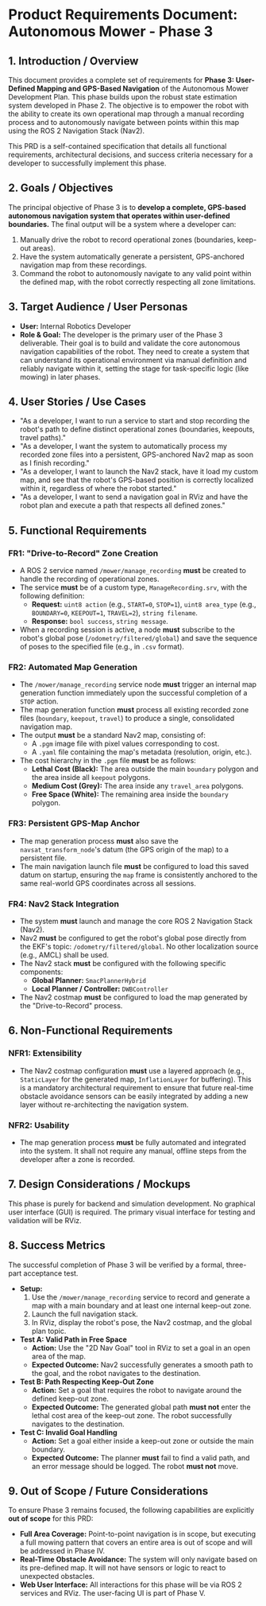 # **Product Requirements Document: Autonomous Mower - Phase 3**

## **1. Introduction / Overview**

This document provides a complete set of requirements for **Phase 3: User-Defined Mapping and GPS-Based Navigation** of the Autonomous Mower Development Plan. This phase builds upon the robust state estimation system developed in Phase 2. The objective is to empower the robot with the ability to create its own operational map through a manual recording process and to autonomously navigate between points within this map using the ROS 2 Navigation Stack (Nav2).

This PRD is a self-contained specification that details all functional requirements, architectural decisions, and success criteria necessary for a developer to successfully implement this phase.

## **2. Goals / Objectives**

The principal objective of Phase 3 is to **develop a complete, GPS-based autonomous navigation system that operates within user-defined boundaries.** The final output will be a system where a developer can:
1.  Manually drive the robot to record operational zones (boundaries, keep-out areas).
2.  Have the system automatically generate a persistent, GPS-anchored navigation map from these recordings.
3.  Command the robot to autonomously navigate to any valid point within the defined map, with the robot correctly respecting all zone limitations.

## **3. Target Audience / User Personas**

*   **User:** Internal Robotics Developer
*   **Role & Goal:** The developer is the primary user of the Phase 3 deliverable. Their goal is to build and validate the core autonomous navigation capabilities of the robot. They need to create a system that can understand its operational environment via manual definition and reliably navigate within it, setting the stage for task-specific logic (like mowing) in later phases.

## **4. User Stories / Use Cases**

*   "As a developer, I want to run a service to start and stop recording the robot's path to define distinct operational zones (boundaries, keepouts, travel paths)."
*   "As a developer, I want the system to automatically process my recorded zone files into a persistent, GPS-anchored Nav2 map as soon as I finish recording."
*   "As a developer, I want to launch the Nav2 stack, have it load my custom map, and see that the robot's GPS-based position is correctly localized within it, regardless of where the robot started."
*   "As a developer, I want to send a navigation goal in RViz and have the robot plan and execute a path that respects all defined zones."

## **5. Functional Requirements**

### **FR1: "Drive-to-Record" Zone Creation**
*   A ROS 2 service named `/mower/manage_recording` **must** be created to handle the recording of operational zones.
*   The service **must** be of a custom type, `ManageRecording.srv`, with the following definition:
    *   **Request:** `uint8 action` (e.g., `START=0`, `STOP=1`), `uint8 area_type` (e.g., `BOUNDARY=0`, `KEEPOUT=1`, `TRAVEL=2`), `string filename`.
    *   **Response:** `bool success`, `string message`.
*   When a recording session is active, a node **must** subscribe to the robot's global pose (`/odometry/filtered/global`) and save the sequence of poses to the specified file (e.g., in `.csv` format).

### **FR2: Automated Map Generation**
*   The `/mower/manage_recording` service node **must** trigger an internal map generation function immediately upon the successful completion of a `STOP` action.
*   The map generation function **must** process all existing recorded zone files (`boundary`, `keepout`, `travel`) to produce a single, consolidated navigation map.
*   The output **must** be a standard Nav2 map, consisting of:
    *   A `.pgm` image file with pixel values corresponding to cost.
    *   A `.yaml` file containing the map's metadata (resolution, origin, etc.).
*   The cost hierarchy in the `.pgm` file **must** be as follows:
    *   **Lethal Cost (Black):** The area outside the main `boundary` polygon and the area inside all `keepout` polygons.
    *   **Medium Cost (Grey):** The area inside any `travel_area` polygons.
    *   **Free Space (White):** The remaining area inside the `boundary` polygon.

### **FR3: Persistent GPS-Map Anchor**
*   The map generation process **must** also save the `navsat_transform_node`'s datum (the GPS origin of the map) to a persistent file.
*   The main navigation launch file **must** be configured to load this saved datum on startup, ensuring the `map` frame is consistently anchored to the same real-world GPS coordinates across all sessions.

### **FR4: Nav2 Stack Integration**
*   The system **must** launch and manage the core ROS 2 Navigation Stack (Nav2).
*   Nav2 **must** be configured to get the robot's global pose directly from the EKF's topic: `/odometry/filtered/global`. No other localization source (e.g., AMCL) shall be used.
*   The Nav2 stack **must** be configured with the following specific components:
    *   **Global Planner:** `SmacPlannerHybrid`
    *   **Local Planner / Controller:** `DWBController`
*   The Nav2 costmap **must** be configured to load the map generated by the "Drive-to-Record" process.

## **6. Non-Functional Requirements**

### **NFR1: Extensibility**
*   The Nav2 costmap configuration **must** use a layered approach (e.g., `StaticLayer` for the generated map, `InflationLayer` for buffering). This is a mandatory architectural requirement to ensure that future real-time obstacle avoidance sensors can be easily integrated by adding a new layer without re-architecting the navigation system.

### **NFR2: Usability**
*   The map generation process **must** be fully automated and integrated into the system. It shall not require any manual, offline steps from the developer after a zone is recorded.

## **7. Design Considerations / Mockups**

This phase is purely for backend and simulation development. No graphical user interface (GUI) is required. The primary visual interface for testing and validation will be RViz.

## **8. Success Metrics**

The successful completion of Phase 3 will be verified by a formal, three-part acceptance test.

*   **Setup:**
    1.  Use the `/mower/manage_recording` service to record and generate a map with a main boundary and at least one internal keep-out zone.
    2.  Launch the full navigation stack.
    3.  In RViz, display the robot's pose, the Nav2 costmap, and the global plan topic.
*   **Test A: Valid Path in Free Space**
    *   **Action:** Use the "2D Nav Goal" tool in RViz to set a goal in an open area of the map.
    *   **Expected Outcome:** Nav2 successfully generates a smooth path to the goal, and the robot navigates to the destination.
*   **Test B: Path Respecting Keep-Out Zone**
    *   **Action:** Set a goal that requires the robot to navigate around the defined keep-out zone.
    *   **Expected Outcome:** The generated global path **must not** enter the lethal cost area of the keep-out zone. The robot successfully navigates to the destination.
*   **Test C: Invalid Goal Handling**
    *   **Action:** Set a goal either inside a keep-out zone or outside the main boundary.
    *   **Expected Outcome:** The planner **must** fail to find a valid path, and an error message should be logged. The robot **must not** move.

## **9. Out of Scope / Future Considerations**

To ensure Phase 3 remains focused, the following capabilities are explicitly **out of scope** for this PRD:

*   **Full Area Coverage:** Point-to-point navigation is in scope, but executing a full mowing pattern that covers an entire area is out of scope and will be addressed in Phase IV.
*   **Real-Time Obstacle Avoidance:** The system will only navigate based on its pre-defined map. It will not have sensors or logic to react to unexpected obstacles.
*   **Web User Interface:** All interactions for this phase will be via ROS 2 services and RViz. The user-facing UI is part of Phase V.